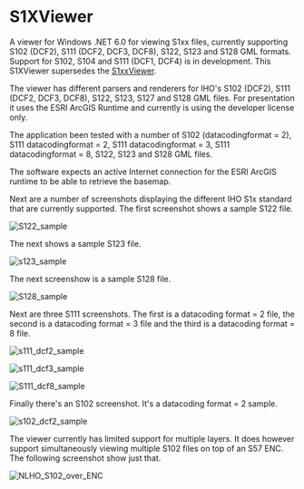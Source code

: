 # S1XViewer
A viewer for Windows .NET 6.0 for viewing S1xx files, currently supporting S102 (DCF2), S111 (DCF2, DCF3, DCF8), S122, S123 and S128 GML formats. Support for S102, S104 and S111 (DCF1, DCF4) is in development. This S1XViewer supersedes the [S1xxViewer](https://github.com/flappah/s1xxviewer). 

The viewer has different parsers and renderers for IHO's S102 (DCF2), S111 (DCF2, DCF3, DCF8), S122, S123, S127 and S128 GML files. For presentation it uses the ESRI ArcGIS Runtime and currently is using the developer license only.

The application been tested with a number of S102 (datacodingformat = 2), S111 datacodingformat = 2, S111 datacodingformat = 3, S111 datacodingformat = 8, S122, S123 and S128 GML files.

The software expects an active Internet connection for the ESRI ArcGIS runtime to be able to retrieve the basemap.

Next are a number of screenshots displaying the different IHO S1x standard that are currently supported. The first screenshot shows a sample S122 file.

![S122_sample](https://user-images.githubusercontent.com/14106566/225307603-a6819ad0-3d78-4955-821b-879a87643d67.png)

The next shows a sample S123 file.

![s123_sample](https://user-images.githubusercontent.com/14106566/225308336-b789bbe9-adba-4fb6-99cd-a5e181df5d56.png)

The next screenshow is a sample S128 file.

![S128_sample](https://user-images.githubusercontent.com/14106566/225308463-1ac81923-42c7-4408-88f6-e2b4c81c7001.png)

Next are three S111 screenshots. The first is a datacoding format = 2 file, the second is a datacoding format = 3 file and the third is a datacoding format = 8 file.

![s111_dcf2_sample](https://user-images.githubusercontent.com/14106566/225308576-9d00956c-4ee0-4301-8f8c-864aa3202210.png)

![s111_dcf3_sample](https://user-images.githubusercontent.com/14106566/225870785-c367a86d-fcec-4d7c-a9be-61b7fd270ed3.png)

![S111_dcf8_sample](https://user-images.githubusercontent.com/14106566/225308598-3d99d3ab-c641-4d68-906b-32a9fefd713a.png)

Finally there's an S102 screenshot. It's a datacoding format = 2 sample.

![s102_dcf2_sample](https://user-images.githubusercontent.com/14106566/226903436-92f05742-029d-455f-b6b8-089a72434b53.png)

The viewer currently has limited support for multiple layers. It does however support simultaneously viewing multiple S102 files on top of an S57 ENC. The following screenshot show just that.

![NLHO_S102_over_ENC](https://user-images.githubusercontent.com/14106566/232773044-0fb0e829-9919-4d0b-86c0-290aeb9d7d88.png)

